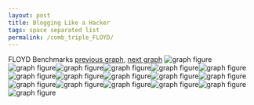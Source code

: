 ```yaml
---
layout: post
title: Blogging Like a Hacker
tags: space separated list
permalink: /comb_triple_FLOYD/
---
```


FLOYD Benchmarks
[previous graph](../comb_triple_FACE/), [next graph](../comb_triple_H/)
<img src="./images/triple/FLOYD/FLOYD-AVL_box.png" alt="graph figure"><img src="./images/triple/FLOYD/FLOYD-A_box.png" alt="graph figure"><img src="./images/triple/FLOYD/FLOYD-CYPHERD_box.png" alt="graph figure"><img src="./images/triple/FLOYD/FLOYD-EGG_box.png" alt="graph figure"><img src="./images/triple/FLOYD/FLOYD-FACE_box.png" alt="graph figure"><img src="./images/triple/FLOYD/FLOYD-FLOYD_box.png" alt="graph figure"><img src="./images/triple/FLOYD/FLOYD-F_box.png" alt="graph figure"><img src="./images/triple/FLOYD/FLOYD-H_box.png" alt="graph figure"><img src="./images/triple/FLOYD/FLOYD-JSOND_box.png" alt="graph figure"><img src="./images/triple/FLOYD/FLOYD-K_box.png" alt="graph figure"><img src="./images/triple/FLOYD/FLOYD-O_box.png" alt="graph figure"><img src="./images/triple/FLOYD/FLOYD-PDFD_box.png" alt="graph figure"><img src="./images/triple/FLOYD/FLOYD-RB_box.png" alt="graph figure"><img src="./images/triple/FLOYD/FLOYD-ROD_box.png" alt="graph figure"><img src="./images/triple/FLOYD/FLOYD-SMATRIX_box.png" alt="graph figure"><img src="./images/triple/FLOYD/FLOYD-SORTD_box.png" alt="graph figure"><img src="./images/triple/FLOYD/FLOYD-ZB_box.png" alt="graph figure">
